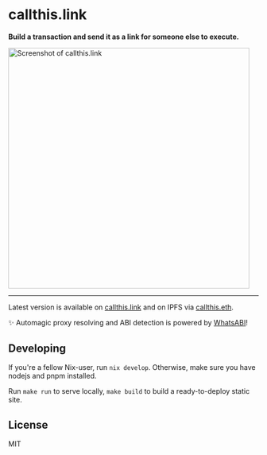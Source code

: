 # callthis.link

**Build a transaction and send it as a link for someone else to execute.**

<img src="https://github.com/shazow/callthis/assets/6292/41f04548-2d39-4fb7-87c2-c55bce1e42cb" alt="Screenshot of callthis.link" width="484.5" />

---

Latest version is available on [callthis.link](https://callthis.link) and on IPFS via [callthis.eth](https://callthis.eth.link).

✨ Automagic proxy resolving and ABI detection is powered by [WhatsABI](https://github.com/shazow/whatsabi)!

## Developing

If you're a fellow Nix-user, run `nix develop`. Otherwise, make sure you have nodejs and pnpm installed.

Run `make run` to serve locally, `make build` to build a ready-to-deploy static site.

## License

MIT
